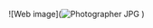 ![Web image](![Photographer JPG](https://github.com/Usef-Ali/Photographer-web/assets/152383333/23b49589-cea0-4cbb-882b-7e118067ea9d)
)
